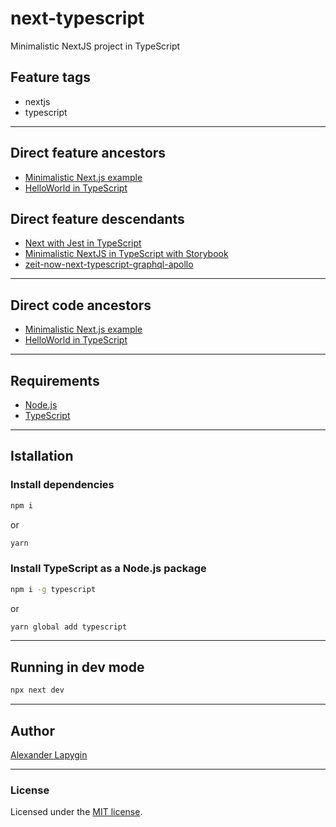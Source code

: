 # next-typescript

Minimalistic NextJS project in TypeScript

## Feature tags

- nextjs
- typescript

---

## Direct feature ancestors

- [Minimalistic Next.js example](https://github.com/softspider/next.js)
- [HelloWorld in TypeScript](https://github.com/softspider/typescript)


## Direct feature descendants

- [Next with Jest in TypeScript](https://github.com/softspider/next-jest-typescript)
- [Minimalistic NextJS in TypeScript with Storybook](https://github.com/softspider/next-typescript-storybook)
- [zeit-now-next-typescript-graphql-apollo](https://github.com/softspider/zeit-now-next-typescript-graphql-apollo)

---

## Direct code ancestors

- [Minimalistic Next.js example](https://github.com/softspider/next.js)
- [HelloWorld in TypeScript](https://github.com/softspider/typescript)

---

## Requirements

* [Node.js](https://nodejs.org/en/download/package-manager/)
* [TypeScript](https://www.typescriptlang.org/)

---

## Istallation

### Install dependencies

```sh
npm i
```
or
```sh
yarn
```

### Install TypeScript as a Node.js package

```sh
npm i -g typescript
```

or

```sh
yarn global add typescript
```

---

## Running in dev mode

```sh
npx next dev
```

---

## Author

[Alexander Lapygin](https://github.com/AlexanderLapygin)

---

### License

Licensed under the [MIT license](./LICENSE).
